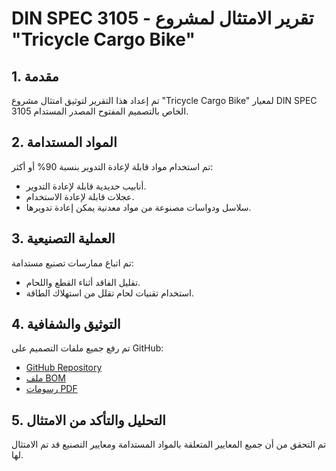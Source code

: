 # DIN SPEC 3105 - تقرير الامتثال لمشروع "Tricycle Cargo Bike"

## 1. مقدمة
تم إعداد هذا التقرير لتوثيق امتثال مشروع "Tricycle Cargo Bike" لمعيار DIN SPEC 3105 الخاص بالتصميم المفتوح المصدر المستدام.

## 2. المواد المستدامة
تم استخدام مواد قابلة لإعادة التدوير بنسبة 90% أو أكثر:
- أنابيب حديدية قابلة لإعادة التدوير.
- عجلات قابلة لإعادة الاستخدام.
- سلاسل ودواسات مصنوعة من مواد معدنية يمكن إعادة تدويرها.

## 3. العملية التصنيعية
تم اتباع ممارسات تصنيع مستدامة:
- تقليل الفاقد أثناء القطع واللحام.
- استخدام تقنيات لحام تقلل من استهلاك الطاقة.

## 4. التوثيق والشفافية
تم رفع جميع ملفات التصميم على GitHub:
- [GitHub Repository](https://github.com/boucettaabdelkhalek2/Tricycle_Cargo_Bike_Original)
- [ملف BOM](https://github.com/boucettaabdelkhalek2/Tricycle_Cargo_Bike_Original/blob/main/BOM.txt)
- [رسومات PDF](https://github.com/boucettaabdelkhalek2/Tricycle_Cargo_Bike_Original/blob/main/PDF/Tricycle_Assembly_Drawing.pdf)

## 5. التحليل والتأكد من الامتثال
تم التحقق من أن جميع المعايير المتعلقة بالمواد المستدامة ومعايير التصنيع قد تم الامتثال لها.
